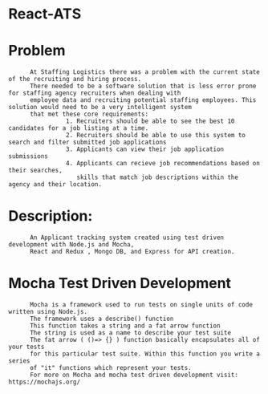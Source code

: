 # React-ATS

# Problem
          At Staffing Logistics there was a problem with the current state of the recruiting and hiring process.
          There needed to be a software solution that is less error prone for staffing agency recruiters when dealing with
          employee data and recruiting potential staffing employees. This solution would need to be a very intelligent system 
          that met these core requirements:
                    1. Recruiters should be able to see the best 10 candidates for a job listing at a time.
                    2. Recruiters should be able to use this system to search and filter submitted job applications
                    3. Applicants can view their job application submissions 
                    4. Applicants can recieve job recommendations based on their searches, 
                       skills that match job descriptions within the agency and their location.
# Description:

          An Applicant tracking system created using test driven development with Node.js and Mocha,
          React and Redux , Mongo DB, and Express for API creation.

# Mocha Test Driven Development

          Mocha is a framework used to run tests on single units of code written using Node.js.
          The framework uses a describe() function
          This function takes a string and a fat arrow function
          The string is used as a name to describe your test suite
          The fat arrow ( ()=> {} ) function basically encapsulates all of your tests
          for this particular test suite. Within this function you write a series
          of "it" functions which represent your tests.
          For more on Mocha and mocha test driven development visit: https://mochajs.org/
